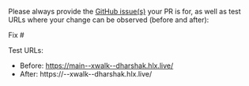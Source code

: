 Please always provide the [GitHub issue(s)](../issues) your PR is for, as well as test URLs where your change can be observed (before and after):

Fix #<gh-issue-id>

Test URLs:
- Before: https://main--xwalk--dharshak.hlx.live/
- After: https://<branch>--xwalk--dharshak.hlx.live/
